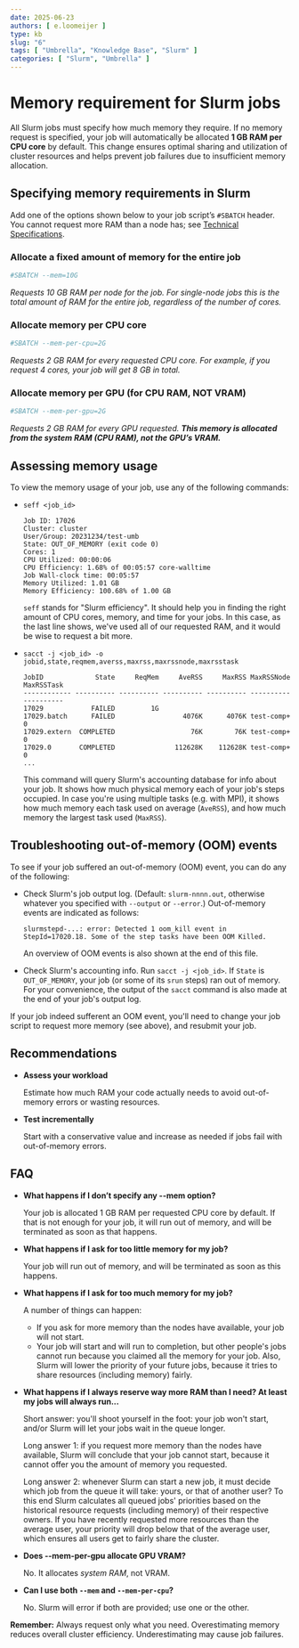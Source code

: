 ```yaml
---
date: 2025-06-23
authors: [ e.loomeijer ]
type: kb
slug: "6"
tags: [ "Umbrella", "Knowledge Base", "Slurm" ]
categories: [ "Slurm", "Umbrella" ]
---
```


# Memory requirement for Slurm jobs

All Slurm jobs must specify how much memory they require. If no memory request is specified, your job will automatically be allocated **1 GB RAM per CPU core** by default. This change ensures optimal sharing and utilization of cluster resources and helps prevent job failures due to insufficient memory allocation.

## Specifying memory requirements in Slurm

Add one of the options shown below to your job script’s `#SBATCH` header.  You cannot request more RAM than a node has; see [Technical Specifications](../../../specifications/index.md#hardware).

### Allocate a fixed amount of memory for the entire job

```bash
#SBATCH --mem=10G
```
*Requests 10 GB RAM per node for the job.  For single-node jobs this is the total amount of RAM for the entire job, regardless of the number of cores.*

### Allocate memory per CPU core

```bash
#SBATCH --mem-per-cpu=2G
```
*Requests 2 GB RAM for every requested CPU core. For example, if you request 4 cores, your job will get 8 GB in total.*

### Allocate memory per GPU (for CPU RAM, NOT VRAM)

```bash
#SBATCH --mem-per-gpu=2G
```
*Requests 2 GB RAM for every GPU requested. **This memory is allocated from the system RAM (CPU RAM), not the GPU’s VRAM.***

## Assessing memory usage

To view the memory usage of your job, use any of the following commands:

- `seff <job_id>`
  ```
  Job ID: 17026
  Cluster: cluster
  User/Group: 20231234/test-umb
  State: OUT_OF_MEMORY (exit code 0)
  Cores: 1
  CPU Utilized: 00:00:06
  CPU Efficiency: 1.68% of 00:05:57 core-walltime
  Job Wall-clock time: 00:05:57
  Memory Utilized: 1.01 GB
  Memory Efficiency: 100.68% of 1.00 GB
  ```
  `seff` stands for "Slurm efficiency".  It should help you in finding the
  right amount of CPU cores, memory, and time for your jobs.  In this case, as
  the last line shows, we've used all of our requested RAM, and it would be
  wise to request a bit more.

- `sacct -j <job_id> -o jobid,state,reqmem,averss,maxrss,maxrssnode,maxrsstask`
  ```
  JobID             State     ReqMem     AveRSS     MaxRSS MaxRSSNode MaxRSSTask
  ------------ ---------- ---------- ---------- ---------- ---------- ----------
  17029            FAILED         1G
  17029.batch      FAILED                 4076K      4076K test-comp+          0
  17029.extern  COMPLETED                   76K        76K test-comp+          0
  17029.0       COMPLETED               112628K    112628K test-comp+          0
  ...
  ```
  This command will query Slurm's accounting database for info about your job.
  It shows how much physical memory each of your job's steps occupied.  In case
  you're using multiple tasks (e.g. with MPI), it shows how much memory each
  task used on average (`AveRSS`), and how much memory the largest task used
  (`MaxRSS`).

## Troubleshooting out-of-memory (OOM) events

To see if your job suffered an out-of-memory (OOM) event, you can do any of the following:

- Check Slurm's job output log.  (Default: `slurm-nnnn.out`, otherwise whatever
  you specified with `--output` or `--error`.)  Out-of-memory events are
  indicated as follows:
  ```
  slurmstepd-...: error: Detected 1 oom_kill event in StepId=17020.18. Some of the step tasks have been OOM Killed.
  ```
  An overview of OOM events is also shown at the end of this file.

- Check Slurm's accounting info.  Run `sacct -j <job_id>`.  If `State` is
  `OUT_OF_MEMORY`, your job (or some of its `srun` steps) ran out of memory.
  For your convenience, the output of the `sacct` command is also made at the
  end of your job's output log.

If your job indeed sufferent an OOM event, you'll need to change your job script to request more memory (see above), and resubmit your job.

## Recommendations

- **Assess your workload**

    Estimate how much RAM your code actually needs to avoid out-of-memory errors or wasting resources.

- **Test incrementally**

    Start with a conservative value and increase as needed if jobs fail with out-of-memory errors.

## FAQ

- **What happens if I don’t specify any --mem option?**

    Your job is allocated 1 GB RAM per requested CPU core by default.  If that
    is not enough for your job, it will run out of memory, and will be
    terminated as soon as that happens.

- **What happens if I ask for too little memory for my job?**

    Your job will run out of memory, and will be terminated as soon as this
    happens.

- **What happens if I ask for too much memory for my job?**

    A number of things can happen:

    - If you ask for more memory than the nodes have available, your job will
      not start.
    - Your job will start and will run to completion, but other people's jobs
      cannot run because you claimed all the memory for your job.  Also, Slurm
      will lower the priority of your future jobs, because it tries to share
      resources (including memory) fairly.

- **What happens if I always reserve way more RAM than I need? At least my jobs
  will always run...**

    Short answer: you'll shoot yourself in the foot: your job won't start,
    and/or Slurm will let your jobs wait in the queue longer.

    Long answer 1: if you request more memory than the nodes have available,
    Slurm will conclude that your job cannot start, because it cannot offer you
    the amount of memory you requested.

    Long answer 2: whenever Slurm can start a new job, it must decide which job
    from the queue it will take: yours, or that of another user?  To this end
    Slurm calculates all queued jobs' priorities based on the historical
    resource requests (including memory) of their respective owners.  If you
    have recently requested more resources than the average user, your priority
    will drop below that of the average user, which ensures all users get to
    fairly share the cluster.

- **Does --mem-per-gpu allocate GPU VRAM?**

    No. It allocates *system RAM*, not VRAM.

- **Can I use both `--mem` and `--mem-per-cpu`?**

    No. Slurm will error if both are provided; use one or the other.

**Remember:** Always request only what you need. Overestimating memory reduces overall cluster efficiency. Underestimating may cause job failures.
